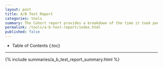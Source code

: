 ```yaml
---
layout: post
title: A/B Test Report
categories: tools
summary: The Cohort report provides a breakdown of the time it took people to do one event to doing another event.
permalink: /tools/a-b-test-report/index.html
published: false
---
```

* Table of Contents
{:toc}
* * *

{% include summaries/a_b_test_report_summary.html %}
